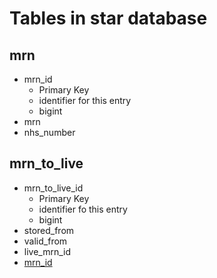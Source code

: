
# Tables in star database

## mrn

* <a id="mrn_att">mrn_id</a>
  * Primary Key
  * identifier for this entry
  * bigint
* mrn
* nhs_number

## mrn_to_live

* mrn_to_live_id
  * Primary Key
  * identifier fo this entry
  * bigint
* stored_from
* valid_from
* live_mrn_id
* [mrn_id](#mrn_att)